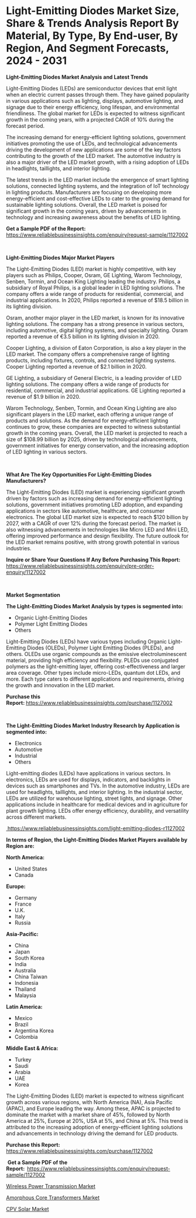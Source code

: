 <p><h1>Light-Emitting Diodes Market Size, Share & Trends Analysis Report By Material, By Type, By End-user, By Region, And Segment Forecasts, 2024 - 2031</h1></p><p><strong>Light-Emitting Diodes Market Analysis and Latest Trends</strong></p>
<p><p>Light-Emitting Diodes (LEDs) are semiconductor devices that emit light when an electric current passes through them. They have gained popularity in various applications such as lighting, displays, automotive lighting, and signage due to their energy efficiency, long lifespan, and environmental friendliness. The global market for LEDs is expected to witness significant growth in the coming years, with a projected CAGR of 10% during the forecast period.</p><p>The increasing demand for energy-efficient lighting solutions, government initiatives promoting the use of LEDs, and technological advancements driving the development of new applications are some of the key factors contributing to the growth of the LED market. The automotive industry is also a major driver of the LED market growth, with a rising adoption of LEDs in headlights, taillights, and interior lighting.</p><p>The latest trends in the LED market include the emergence of smart lighting solutions, connected lighting systems, and the integration of IoT technology in lighting products. Manufacturers are focusing on developing more energy-efficient and cost-effective LEDs to cater to the growing demand for sustainable lighting solutions. Overall, the LED market is poised for significant growth in the coming years, driven by advancements in technology and increasing awareness about the benefits of LED lighting.</p></p>
<p><strong>Get a Sample PDF of the Report:&nbsp;</strong> <a href="https://www.reliablebusinessinsights.com/enquiry/request-sample/1127002">https://www.reliablebusinessinsights.com/enquiry/request-sample/1127002</a></p>
<p>&nbsp;</p>
<p><strong>Light-Emitting Diodes Major Market Players</strong></p>
<p><p>The Light-Emitting Diodes (LED) market is highly competitive, with key players such as Philips, Cooper, Osram, GE Lighting, Warom Technology, Senben, Tormin, and Ocean King Lighting leading the industry. Philips, a subsidiary of Royal Philips, is a global leader in LED lighting solutions. The company offers a wide range of products for residential, commercial, and industrial applications. In 2020, Philips reported a revenue of $18.5 billion in its lighting division.</p><p>Osram, another major player in the LED market, is known for its innovative lighting solutions. The company has a strong presence in various sectors, including automotive, digital lighting systems, and specialty lighting. Osram reported a revenue of €3.5 billion in its lighting division in 2020.</p><p>Cooper Lighting, a division of Eaton Corporation, is also a key player in the LED market. The company offers a comprehensive range of lighting products, including fixtures, controls, and connected lighting systems. Cooper Lighting reported a revenue of $2.1 billion in 2020.</p><p>GE Lighting, a subsidiary of General Electric, is a leading provider of LED lighting solutions. The company offers a wide range of products for residential, commercial, and industrial applications. GE Lighting reported a revenue of $1.9 billion in 2020.</p><p>Warom Technology, Senben, Tormin, and Ocean King Lighting are also significant players in the LED market, each offering a unique range of products and solutions. As the demand for energy-efficient lighting continues to grow, these companies are expected to witness substantial growth in the coming years. Overall, the LED market is projected to reach a size of $108.99 billion by 2025, driven by technological advancements, government initiatives for energy conservation, and the increasing adoption of LED lighting in various sectors.</p></p>
<p>&nbsp;</p>
<p><strong>What Are The Key Opportunities For Light-Emitting Diodes Manufacturers?</strong></p>
<p><p>The Light-Emitting Diodes (LED) market is experiencing significant growth driven by factors such as increasing demand for energy-efficient lighting solutions, government initiatives promoting LED adoption, and expanding applications in sectors like automotive, healthcare, and consumer electronics. The global LED market size is expected to reach $120 billion by 2027, with a CAGR of over 12% during the forecast period. The market is also witnessing advancements in technologies like Micro LED and Mini LED, offering improved performance and design flexibility. The future outlook for the LED market remains positive, with strong growth potential in various industries.</p></p>
<p><strong>Inquire or Share Your Questions If Any Before Purchasing This Report:</strong> <a href="https://www.reliablebusinessinsights.com/enquiry/pre-order-enquiry/1127002">https://www.reliablebusinessinsights.com/enquiry/pre-order-enquiry/1127002</a></p>
<p>&nbsp;</p>
<p><strong>Market Segmentation</strong></p>
<p><strong>The Light-Emitting Diodes Market Analysis by types is segmented into:</strong></p>
<p><ul><li>Organic Light-Emitting Diodes</li><li>Polymer Light Emitting Diodes</li><li>Others</li></ul></p>
<p><p>Light-Emitting Diodes (LEDs) have various types including Organic Light-Emitting Diodes (OLEDs), Polymer Light Emitting Diodes (PLEDs), and others. OLEDs use organic compounds as the emissive electroluminescent material, providing high efficiency and flexibility. PLEDs use conjugated polymers as the light-emitting layer, offering cost-effectiveness and larger area coverage. Other types include micro-LEDs, quantum dot LEDs, and more. Each type caters to different applications and requirements, driving the growth and innovation in the LED market.</p></p>
<p><strong>Purchase this Report:&nbsp;</strong><a href="https://www.reliablebusinessinsights.com/purchase/1127002">https://www.reliablebusinessinsights.com/purchase/1127002</a></p>
<p>&nbsp;</p>
<p><strong>The Light-Emitting Diodes Market Industry Research by Application is segmented into:</strong></p>
<p><ul><li>Electronics</li><li>Automotive</li><li>Industrial</li><li>Others</li></ul></p>
<p><p>Light-emitting diodes (LEDs) have applications in various sectors. In electronics, LEDs are used for displays, indicators, and backlights in devices such as smartphones and TVs. In the automotive industry, LEDs are used for headlights, taillights, and interior lighting. In the industrial sector, LEDs are utilized for warehouse lighting, street lights, and signage. Other applications include in healthcare for medical devices and in agriculture for plant growth lighting. LEDs offer energy efficiency, durability, and versatility across different markets.</p></p>
<p><a href="https://www.reliablebusinessinsights.com/light-emitting-diodes-r1127002">&nbsp;https://www.reliablebusinessinsights.com/light-emitting-diodes-r1127002</a></p>
<p><strong>In terms of Region, the Light-Emitting Diodes Market Players available by Region are:</strong></p>
<p>
    <p> <strong> North America: </strong>
        <ul>
            <li>United States</li>
            <li>Canada</li>
        </ul>
        </p> 
    <p> <strong> Europe: </strong>
        <ul>
            <li>Germany</li>
            <li>France</li>
            <li>U.K.</li>
            <li>Italy</li>
            <li>Russia</li>
        </ul>
        </p> 
    <p> <strong> Asia-Pacific: </strong>
        <ul>
            <li>China</li>
            <li>Japan</li>
            <li>South Korea</li>
            <li>India</li>
            <li>Australia</li>
            <li>China Taiwan</li>
            <li>Indonesia</li>
            <li>Thailand</li>
            <li>Malaysia</li>
        </ul>
        </p> 
    <p> <strong> Latin America: </strong>
        <ul>
            <li>Mexico</li>
            <li>Brazil</li>
            <li>Argentina Korea</li>
            <li>Colombia</li>
        </ul>
        </p> 
    <p> <strong> Middle East & Africa: </strong>
        <ul>
            <li>Turkey</li>
            <li>Saudi</li>
            <li>Arabia</li>
            <li>UAE</li>
            <li>Korea</li>
        </ul>
    </p>
    </p>
<p><p>The Light-Emitting Diodes (LED) market is expected to witness significant growth across various regions, with North America (NA), Asia Pacific (APAC), and Europe leading the way. Among these, APAC is projected to dominate the market with a market share of 45%, followed by North America at 25%, Europe at 20%, USA at 5%, and China at 5%. This trend is attributed to the increasing adoption of energy-efficient lighting solutions and advancements in technology driving the demand for LED products.</p></p>
<p><strong>Purchase this Report: </strong><a href="https://www.reliablebusinessinsights.com/purchase/1127002">https://www.reliablebusinessinsights.com/purchase/1127002</a></p>
<p>&nbsp;<strong>Get a Sample PDF of the Report:&nbsp;&nbsp;</strong><a href="https://www.reliablebusinessinsights.com/enquiry/request-sample/1127002">https://www.reliablebusinessinsights.com/enquiry/request-sample/1127002</a></p>
<p><strong></strong></p>
<p><p><a href="https://medium.com/@shjsi3663/wireless-power-transmission-market-analysis-report-global-insights-by-region-type-near-field-951a388dd333">Wireless Power Transmission Market</a></p><p><a href="https://medium.com/@jordymiller63/future-trends-in-global-amorphous-core-transformers-market-market-insights-and-analysis-from-2024-29e15944208d">Amorphous Core Transformers Market</a></p><p><a href="https://medium.com/@theomorar08/cpv-solar-market-size-market-segmentation-market-trends-and-growth-analysis-forecast-till-2031-486b24efe15c">CPV Solar Market</a></p></p>